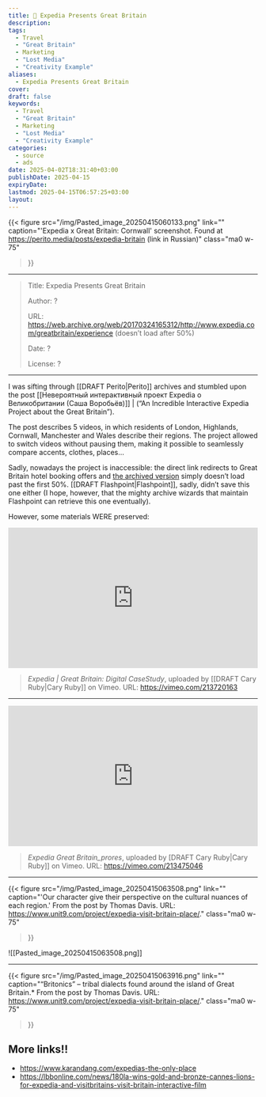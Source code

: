 ```yaml
---
title: 💸 Expedia Presents Great Britain
description: 
tags:
  - Travel
  - "Great Britain"
  - Marketing
  - "Lost Media"
  - "Creativity Example"
aliases:
  - Expedia Presents Great Britain
cover: 
draft: false
keywords: 
  - Travel
  - "Great Britain"
  - Marketing
  - "Lost Media"
  - "Creativity Example"
categories: 
  - source
  - ads
date: 2025-04-02T18:31:40+03:00
publishDate: 2025-04-15
expiryDate: 
lastmod: 2025-04-15T06:57:25+03:00
layout:
---
```


{{< figure
  src="/img/Pasted_image_20250415060133.png"
  link=""
  caption="'Expedia x Great Britain: Cornwall' screenshot. Found at https://perito.media/posts/expedia-britain (link in Russian)"
  class="ma0 w-75"
>}}

---

> Title: Expedia Presents Great Britain
> 
> Author: ?
> 
> URL: https://web.archive.org/web/20170324165312/http://www.expedia.com/greatbritain/experience (doesn’t load after 50%)
> 
> Date: ?
> 
> License: ?

---

I was sifting through [[DRAFT Perito|Perito]] archives and stumbled upon the post [[Невероятный интерактивный проект Expedia о Великобритании (Саша Воробьёв)]] | (“An Incredible Interactive Expedia Project about the Great Britain”). 

The post describes 5 videos, in which residents of London, Highlands, Cornwall, Manchester and Wales describe their regions. The project allowed to switch videos without pausing them, making it possible to seamlessly compare accents, clothes, places…

Sadly, nowadays the project is inaccessible: the direct link redirects to Great Britain hotel booking offers and [the archived version](https://web.archive.org/web/20170324165312/http://www.expedia.com/greatbritain/experience) simply doesn’t load past the first 50%. [[DRAFT Flashpoint|Flashpoint]], sadly, didn’t save this one either (I hope, however, that the mighty archive wizards that maintain Flashpoint can retrieve this one eventually).

However, some materials WERE preserved:

<div style="padding:56.25% 0 0 0;position:relative;"><iframe src="https://player.vimeo.com/video/213720163?badge=0&amp;autopause=0&amp;player_id=0&amp;app_id=58479" frameborder="0" allow="autoplay; fullscreen; picture-in-picture; clipboard-write; encrypted-media" style="position:absolute;top:0;left:0;width:100%;height:100%;" title="Expedia | Great Britain: Digital CaseStudy"></iframe></div>

> *Expedia | Great Britain: Digital CaseStudy*, uploaded by [[DRAFT Cary Ruby|Cary Ruby]] on Vimeo. URL: https://vimeo.com/213720163

---

<div style="padding:56.25% 0 0 0;position:relative;"><iframe src="https://player.vimeo.com/video/213475046?badge=0&amp;autopause=0&amp;player_id=0&amp;app_id=58479" frameborder="0" allow="autoplay; fullscreen; picture-in-picture; clipboard-write; encrypted-media" style="position:absolute;top:0;left:0;width:100%;height:100%;" title="Expedia Great Britain_prores"></iframe></div>

> *Expedia Great Britain_prores*, uploaded by [DRAFT Cary Ruby|Cary Ruby]] on Vimeo. URL: https://vimeo.com/213475046

---

{{< figure
  src="/img/Pasted_image_20250415063508.png"
  link=""
  caption="'Our character give their perspective on the cultural nuances of each region.' From the post by Thomas Davis. URL: https://www.unit9.com/project/expedia-visit-britain-place/."
  class="ma0 w-75"
>}}

![[Pasted_image_20250415063508.png]]


---

{{< figure
  src="/img/Pasted_image_20250415063916.png"
  link=""
  caption="“Britonics” – tribal dialects found around the island of Great Britain.* From the post by Thomas Davis. URL: https://www.unit9.com/project/expedia-visit-britain-place/."
  class="ma0 w-75"
>}}

## More links!!

- https://www.karandang.com/expedias-the-only-place
- https://lbbonline.com/news/180la-wins-gold-and-bronze-cannes-lions-for-expedia-and-visitbritains-visit-britain-interactive-film

[^1]: Link in Russian.
